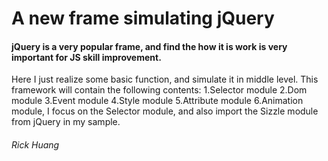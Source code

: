 
# A new frame simulating jQuery



#### jQuery is a very popular frame, and find the how it is work is very important for JS skill improvement. 
Here I just realize some basic function, and simulate it in middle level.
This framework will contain the following contents:
1.Selector module
2.Dom module
3.Event module
4.Style module
5.Attribute module
6.Animation module, 
I focus on the Selector module, and also import the Sizzle module from jQuery in my sample.


######                                                Rick Huang
